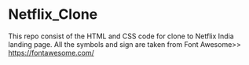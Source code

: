 # Netflix_Clone
This repo consist of the HTML and CSS code for clone to Netflix India landing page.
All the symbols and sign are taken from Font Awesome>> https://fontawesome.com/


